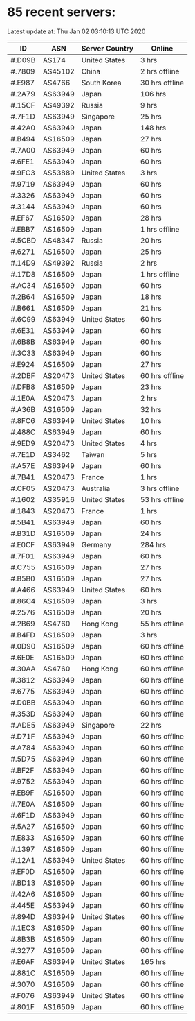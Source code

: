 # 85 recent servers:

Latest update at: Thu Jan 02 03:10:13 UTC 2020

| ID | ASN | Server Country | Online |
| -- | --- | -------------- | ------ |
| #.D09B | AS174 | United States | 3 hrs |
| #.7809 | AS45102 | China | 2 hrs offline |
| #.E987 | AS4766 | South Korea | 30 hrs offline |
| #.2A79 | AS63949 | Japan | 106 hrs |
| #.15CF | AS49392 | Russia | 9 hrs |
| #.7F1D | AS63949 | Singapore | 25 hrs |
| #.42A0 | AS63949 | Japan | 148 hrs |
| #.B494 | AS16509 | Japan | 27 hrs |
| #.7A00 | AS63949 | Japan | 60 hrs |
| #.6FE1 | AS63949 | Japan | 60 hrs |
| #.9FC3 | AS53889 | United States | 3 hrs |
| #.9719 | AS63949 | Japan | 60 hrs |
| #.3326 | AS63949 | Japan | 60 hrs |
| #.3144 | AS63949 | Japan | 60 hrs |
| #.EF67 | AS16509 | Japan | 28 hrs |
| #.EBB7 | AS16509 | Japan | 1 hrs offline |
| #.5CBD | AS48347 | Russia | 20 hrs |
| #.6271 | AS16509 | Japan | 25 hrs |
| #.14D9 | AS49392 | Russia | 2 hrs |
| #.17D8 | AS16509 | Japan | 1 hrs offline |
| #.AC34 | AS16509 | Japan | 60 hrs |
| #.2B64 | AS16509 | Japan | 18 hrs |
| #.B661 | AS16509 | Japan | 21 hrs |
| #.6C99 | AS63949 | United States | 60 hrs |
| #.6E31 | AS63949 | Japan | 60 hrs |
| #.6B8B | AS63949 | Japan | 60 hrs |
| #.3C33 | AS63949 | Japan | 60 hrs |
| #.E924 | AS16509 | Japan | 27 hrs |
| #.2DBF | AS20473 | United States | 60 hrs offline |
| #.DFB8 | AS16509 | Japan | 23 hrs |
| #.1E0A | AS20473 | Japan | 2 hrs |
| #.A36B | AS16509 | Japan | 32 hrs |
| #.8FC6 | AS63949 | United States | 10 hrs |
| #.488C | AS63949 | Japan | 60 hrs |
| #.9ED9 | AS20473 | United States | 4 hrs |
| #.7E1D | AS3462 | Taiwan | 5 hrs |
| #.A57E | AS63949 | Japan | 60 hrs |
| #.7B41 | AS20473 | France | 1 hrs |
| #.CF05 | AS20473 | Australia | 3 hrs offline |
| #.1602 | AS35916 | United States | 53 hrs offline |
| #.1843 | AS20473 | France | 1 hrs |
| #.5B41 | AS63949 | Japan | 60 hrs |
| #.B31D | AS16509 | Japan | 24 hrs |
| #.E0CF | AS63949 | Germany | 284 hrs |
| #.7F01 | AS63949 | Japan | 60 hrs |
| #.C755 | AS16509 | Japan | 27 hrs |
| #.B5B0 | AS16509 | Japan | 27 hrs |
| #.A466 | AS63949 | United States | 60 hrs |
| #.86C4 | AS16509 | Japan | 3 hrs |
| #.2576 | AS16509 | Japan | 20 hrs |
| #.2B69 | AS4760 | Hong Kong | 55 hrs offline |
| #.B4FD | AS16509 | Japan | 3 hrs |
| #.0D90 | AS16509 | Japan | 60 hrs offline |
| #.6E0E | AS16509 | Japan | 60 hrs offline |
| #.30AA | AS4760 | Hong Kong | 60 hrs offline |
| #.3812 | AS63949 | Japan | 60 hrs offline |
| #.6775 | AS63949 | Japan | 60 hrs offline |
| #.D0BB | AS63949 | Japan | 60 hrs offline |
| #.353D | AS63949 | Japan | 60 hrs offline |
| #.ADE5 | AS63949 | Singapore | 22 hrs |
| #.D71F | AS63949 | Japan | 60 hrs offline |
| #.A784 | AS63949 | Japan | 60 hrs offline |
| #.5D75 | AS63949 | Japan | 60 hrs offline |
| #.BF2F | AS63949 | Japan | 60 hrs offline |
| #.9752 | AS63949 | Japan | 60 hrs offline |
| #.EB9F | AS16509 | Japan | 60 hrs offline |
| #.7E0A | AS16509 | Japan | 60 hrs offline |
| #.6F1D | AS63949 | Japan | 60 hrs offline |
| #.5A27 | AS16509 | Japan | 60 hrs offline |
| #.E833 | AS16509 | Japan | 60 hrs offline |
| #.1397 | AS16509 | Japan | 60 hrs offline |
| #.12A1 | AS63949 | United States | 60 hrs offline |
| #.EF0D | AS16509 | Japan | 60 hrs offline |
| #.BD13 | AS16509 | Japan | 60 hrs offline |
| #.42A6 | AS16509 | Japan | 60 hrs offline |
| #.445E | AS63949 | Japan | 60 hrs offline |
| #.894D | AS63949 | United States | 60 hrs offline |
| #.1EC3 | AS16509 | Japan | 60 hrs offline |
| #.8B3B | AS16509 | Japan | 60 hrs offline |
| #.3277 | AS16509 | Japan | 60 hrs offline |
| #.E6AF | AS63949 | United States | 165 hrs |
| #.881C | AS16509 | Japan | 60 hrs offline |
| #.3070 | AS16509 | Japan | 60 hrs offline |
| #.F076 | AS63949 | United States | 60 hrs offline |
| #.801F | AS16509 | Japan | 60 hrs offline |

